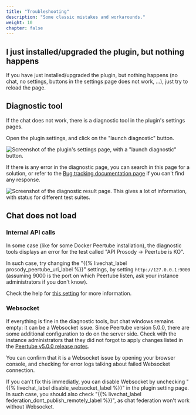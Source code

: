 ```yaml
---
title: "Troubleshooting"
description: "Some classic mistakes and workarounds."
weight: 10
chapter: false
---
```


## I just installed/upgraded the plugin, but nothing happens

If you have just installed/upgraded the plugin, but nothing happens (no chat, no settings, buttons in the settings page does not work, ...), just try to reload the page.

## Diagnostic tool

If the chat does not work, there is a diagnostic tool in the plugin's settings pages.

Open the plugin settings, and click on the "launch diagnostic" button.

![Screenshot of the plugin's settings page, with a "launch diagnostic" button.](/peertube-plugin-livechat/images/launch_diagnostic.png?classes=shadow,border&height=200px "Launch diagnostic")

If there is any error in the diagnostic page, you can search in this page for a solution, or refer to the [Bug tracking documentation page](/peertube-plugin-livechat/issues/) if you can't find any response.

![Screenshot of the diagnostic result page. This gives a lot of information, with status for different test suites.](/peertube-plugin-livechat/images/diagnostic.png?classes=shadow,border&height=200px "Diagnostic result")

## Chat does not load

### Internal API calls

In some case (like for some Docker Peertube installation), the diagnostic tools displays an error for the test called "API Prosody -> Peertube is KO".

In such case, try changing the "{{% livechat_label prosody_peertube_uri_label %}}" settings, by setting `http://127.0.0.1:9000` (assuming 9000 is the port on which Peertube listen, ask your instance administrators if you don't know).

Check the help for [this setting](/peertube-plugin-livechat/documentation/admin/settings/) for more information.

### Websocket

If everything is fine in the diagnostic tools, but chat windows remains empty: it can be a Websocket issue.
Since Peertube version 5.0.0, there are some additional configuration to do on the server side.
Check with the instance administrators that they did not forgot to apply changes listed in the [Peertube v5.0.0 release notes](https://github.com/Chocobozzz/PeerTube/blob/master/CHANGELOG.md#v500).

You can confirm that it is a Websocket issue by opening your browser console, and checking for error logs talking about failed Websocket connection.

If you can't fix this immediatly, you can disable Websocket by unchecking "{{% livechat_label disable_websocket_label %}}" in the plugin setting page.
In such case, you should also check "{{% livechat_label federation_dont_publish_remotely_label %}}", as chat federation won't work without Websocket.
